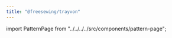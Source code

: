 ```yaml
---
title: "@freesewing/trayvon"
---
```


import PatternPage from "../../../../src/components/pattern-page";

<PatternPage pattern="trayvon" />
